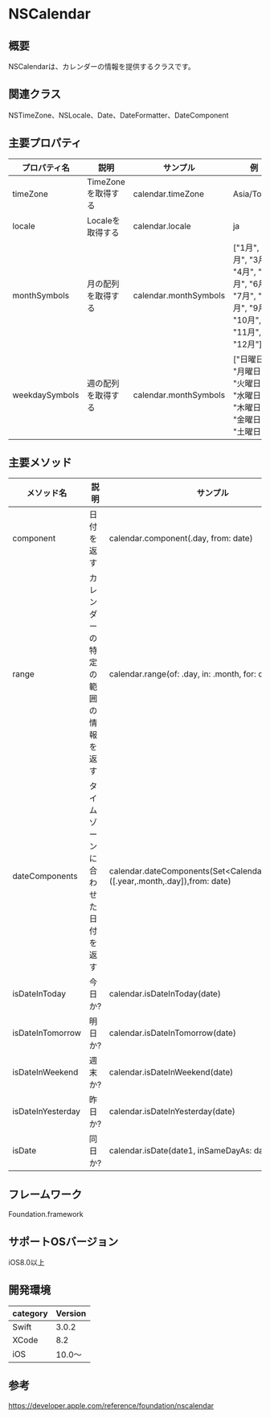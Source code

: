 # NSCalendar

## 概要
NSCalendarは、カレンダーの情報を提供するクラスです。

## 関連クラス
NSTimeZone、NSLocale、Date、DateFormatter、DateComponent

## 主要プロパティ

|プロパティ名|説明|サンプル|例|
|---|---|---|---|
|timeZone | TimeZoneを取得する | calendar.timeZone |Asia/Tokyo|
|locale | Localeを取得する | calendar.locale |ja|
|monthSymbols | 月の配列を取得する | calendar.monthSymbols |["1月", "2月", "3月", "4月", "5月", "6月", "7月", "8月", "9月", "10月", "11月", "12月"]|
|weekdaySymbols | 週の配列を取得する | calendar.monthSymbols |["日曜日", "月曜日", "火曜日", "水曜日", "木曜日", "金曜日", "土曜日"]|


## 主要メソッド
|メソッド名|説明|サンプル|
|---|---|---|
|component | 日付を返す | calendar.component(.day, from: date) |
|range | カレンダーの特定の範囲の情報を返す | calendar.range(of: .day, in: .month, for: date)!.count |
|dateComponents | タイムゾーンに合わせた日付を返す | calendar.dateComponents(Set\<Calendar.Component\>([.year,.month,.day]),from: date) |
| isDateInToday | 今日か? | calendar.isDateInToday(date) |
| isDateInTomorrow | 明日か? | calendar.isDateInTomorrow(date) |
| isDateInWeekend | 週末か? | calendar.isDateInWeekend(date) |
| isDateInYesterday | 昨日か? | calendar.isDateInYesterday(date) |
| isDate | 同日か? | calendar.isDate(date1, inSameDayAs: date2) |

## フレームワーク
Foundation.framework

## サポートOSバージョン
iOS8.0以上

## 開発環境
|category | Version| 
|---|---|
| Swift | 3.0.2 |
| XCode | 8.2 |
| iOS | 10.0〜 |

## 参考
https://developer.apple.com/reference/foundation/nscalendar
